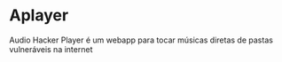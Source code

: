 # Aplayer
 Audio Hacker Player é um webapp para tocar músicas diretas de pastas vulneráveis na internet
